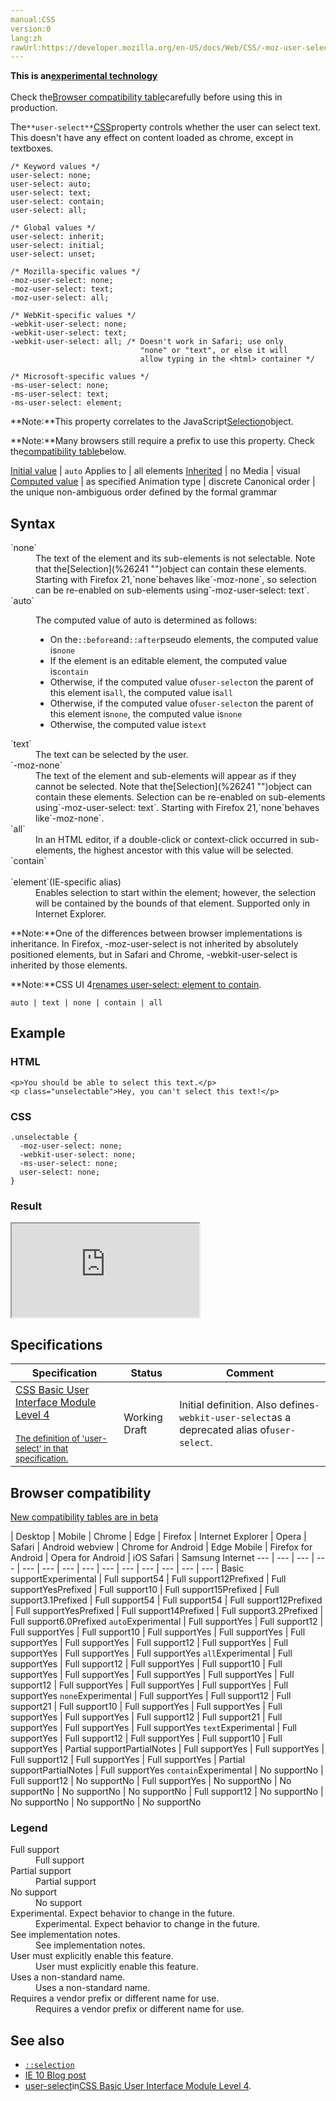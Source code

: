 ```yaml
---
manual:CSS
version:0
lang:zh
rawUrl:https://developer.mozilla.org/en-US/docs/Web/CSS/-moz-user-select
---
```






**This is an[experimental technology](%3404 "")**<br></br>Check the[Browser compatibility table](%36726 "")carefully before using this in production.





The`**user-select**`[CSS](%427 "")property controls whether the user can select text. This doesn&#39;t have any effect on content loaded as chrome, except in textboxes.


```
/* Keyword values */
user-select: none;
user-select: auto;
user-select: text;
user-select: contain;
user-select: all;

/* Global values */
user-select: inherit;
user-select: initial;
user-select: unset;

/* Mozilla-specific values */
-moz-user-select: none;
-moz-user-select: text;
-moz-user-select: all;

/* WebKit-specific values */
-webkit-user-select: none;
-webkit-user-select: text;
-webkit-user-select: all; /* Doesn't work in Safari; use only
                             "none" or "text", or else it will
                             allow typing in the <html> container */

/* Microsoft-specific values */
-ms-user-select: none;
-ms-user-select: text;
-ms-user-select: element;
```


**Note:**This property correlates to the JavaScript[Selection](%36728 "")object.




**Note:**Many browsers still require a prefix to use this property. Check the[compatibility table](%36726 "")below.



[Initial value](%28552 "") | `auto` 
Applies to | all elements 
[Inherited](%28555 "") | no 
Media | visual 
[Computed value](%28556 "") | as specified 
Animation type | discrete 
Canonical order | the unique non-ambiguous order defined by the formal grammar 


## Syntax<a name="Syntax"></a>
<dl><dt id=''>`none`</dt><dd>The text of the element and its sub-elements is not selectable. Note that the[Selection](%26241 "")object can contain these elements. Starting with Firefox 21,`none`behaves like`-moz-none`, so selection can be re-enabled on sub-elements using`-moz-user-select: text`.</dd><dt id=''>`auto`</dt><dd>

The computed value of auto is determined as follows:


* On the`::before`and`::after`pseudo elements, the computed value is`none`
* If the element is an editable element, the computed value is`contain`
* Otherwise, if the computed value of`user-select`on the parent of this element is`all`, the computed value is`all`
* Otherwise, if the computed value of`user-select`on the parent of this element is`none`, the computed value is`none`
* Otherwise, the computed value is`text`
</dd><dt id=''>`text`</dt><dd>The text can be selected by the user.</dd><dt id=''>`-moz-none`<i></i></dt><dd>The text of the element and sub-elements will appear as if they cannot be selected. Note that the[Selection](%26241 "")object can contain these elements. Selection can be re-enabled on sub-elements using`-moz-user-select: text`. Starting with Firefox 21,`none`behaves like`-moz-none`.</dd><dt id=''>`all`</dt><dd>In an HTML editor, if a double-click or context-click occurred in sub-elements, the highest ancestor with this value will be selected.</dd><dt id=''>`contain`<br></br>`element`<i></i>(IE-specific alias)</dt><dd>Enables selection to start within the element; however, the selection will be contained by the bounds of that element. Supported only in Internet Explorer.</dd></dl>

**Note:**One of the differences between browser implementations is inheritance. In Firefox, -moz-user-select is not inherited by absolutely positioned elements, but in Safari and Chrome, -webkit-user-select is inherited by those elements.




**Note:**CSS UI 4[renames user-select: element to contain](%36729 "").



```
auto | text | none | contain | all
```

## Example<a name="Example"></a>

### HTML<a name="HTML"></a>

```
<p>You should be able to select this text.</p>
<p class="unselectable">Hey, you can't select this text!</p>
```

### CSS<a name="CSS"></a>

```
.unselectable {
  -moz-user-select: none;
  -webkit-user-select: none;
  -ms-user-select: none;
  user-select: none;
}
```

### Result<a name="Result"></a>


<iframe src='https://mdn.mozillademos.org/en-US/docs/Web/CSS/user-select$samples/Example?revision=1369702' width='null' height='null'></iframe>



## Specifications<a name="Specifications"></a>

Specification | Status | Comment 
 ---  |  ---  |  ---  | 
[CSS Basic User Interface Module Level 4<br></br><small>The definition of &#39;user-select&#39; in that specification.</small>](%36730 "") | Working Draft | Initial definition. Also defines`-webkit-user-select`as a deprecated alias of`user-select`. 


## Browser compatibility<a name="Browser_compatibility"></a>
[New compatibility tables are in beta<i></i>](%3360 "")

 | <abbr>Desktop<i></i></abbr> | <abbr>Mobile<i></i></abbr> 
 | <abbr>Chrome<i></i></abbr> | <abbr>Edge<i></i></abbr> | <abbr>Firefox<i></i></abbr> | <abbr>Internet Explorer<i></i></abbr> | <abbr>Opera<i></i></abbr> | <abbr>Safari<i></i></abbr> | <abbr>Android webview<i></i></abbr> | <abbr>Chrome for Android<i></i></abbr> | <abbr>Edge Mobile<i></i></abbr> | <abbr>Firefox for Android<i></i></abbr> | <abbr>Opera for Android<i></i></abbr> | <abbr>iOS Safari<i></i></abbr> | <abbr>Samsung Internet<i></i></abbr> 
 ---  |  ---  |  ---  |  ---  |  ---  |  ---  |  ---  |  ---  |  ---  |  ---  |  ---  |  ---  |  ---  |  ---  | 
Basic support<abbr>Experimental<i></i></abbr> | <abbr>Full support</abbr>54 | <abbr>Full support</abbr>12<abbr>Prefixed<i></i></abbr> | <abbr>Full support</abbr>Yes<abbr>Prefixed<i></i></abbr> | <abbr>Full support</abbr>10 | <abbr>Full support</abbr>15<abbr>Prefixed<i></i></abbr> | <abbr>Full support</abbr>3.1<abbr>Prefixed<i></i></abbr> | <abbr>Full support</abbr>54 | <abbr>Full support</abbr>54 | <abbr>Full support</abbr>12<abbr>Prefixed<i></i></abbr> | <abbr>Full support</abbr>Yes<abbr>Prefixed<i></i></abbr> | <abbr>Full support</abbr>14<abbr>Prefixed<i></i></abbr> | <abbr>Full support</abbr>3.2<abbr>Prefixed<i></i></abbr> | <abbr>Full support</abbr>6.0<abbr>Prefixed<i></i></abbr> 
`auto`<abbr>Experimental<i></i></abbr> | <abbr>Full support</abbr>Yes | <abbr>Full support</abbr>12 | <abbr>Full support</abbr>Yes | <abbr>Full support</abbr>10 | <abbr>Full support</abbr>Yes | <abbr>Full support</abbr>Yes | <abbr>Full support</abbr>Yes | <abbr>Full support</abbr>Yes | <abbr>Full support</abbr>12 | <abbr>Full support</abbr>Yes | <abbr>Full support</abbr>Yes | <abbr>Full support</abbr>Yes | <abbr>Full support</abbr>Yes 
`all`<abbr>Experimental<i></i></abbr> | <abbr>Full support</abbr>Yes | <abbr>Full support</abbr>12 | <abbr>Full support</abbr>Yes | <abbr>Full support</abbr>10 | <abbr>Full support</abbr>Yes | <abbr>Full support</abbr>Yes | <abbr>Full support</abbr>Yes | <abbr>Full support</abbr>Yes | <abbr>Full support</abbr>12 | <abbr>Full support</abbr>Yes | <abbr>Full support</abbr>Yes | <abbr>Full support</abbr>Yes | <abbr>Full support</abbr>Yes 
`none`<abbr>Experimental<i></i></abbr> | <abbr>Full support</abbr>Yes | <abbr>Full support</abbr>12 | <abbr>Full support</abbr>21 | <abbr>Full support</abbr>10 | <abbr>Full support</abbr>Yes | <abbr>Full support</abbr>Yes | <abbr>Full support</abbr>Yes | <abbr>Full support</abbr>Yes | <abbr>Full support</abbr>12 | <abbr>Full support</abbr>21 | <abbr>Full support</abbr>Yes | <abbr>Full support</abbr>Yes | <abbr>Full support</abbr>Yes 
`text`<abbr>Experimental<i></i></abbr> | <abbr>Full support</abbr>Yes | <abbr>Full support</abbr>12 | <abbr>Full support</abbr>Yes | <abbr>Full support</abbr>10 | <abbr>Full support</abbr>Yes | <abbr>Partial support</abbr>Partial<abbr>Notes<i></i></abbr> | <abbr>Full support</abbr>Yes | <abbr>Full support</abbr>Yes | <abbr>Full support</abbr>12 | <abbr>Full support</abbr>Yes | <abbr>Full support</abbr>Yes | <abbr>Partial support</abbr>Partial<abbr>Notes<i></i></abbr> | <abbr>Full support</abbr>Yes 
`contain`<abbr>Experimental<i></i></abbr> | <abbr>No support</abbr>No | <abbr>Full support</abbr>12 | <abbr>No support</abbr>No | <abbr>Full support</abbr>Yes | <abbr>No support</abbr>No | <abbr>No support</abbr>No | <abbr>No support</abbr>No | <abbr>No support</abbr>No | <abbr>Full support</abbr>12 | <abbr>No support</abbr>No | <abbr>No support</abbr>No | <abbr>No support</abbr>No | <abbr>No support</abbr>No 


### Legend<a name="Legend"></a>
<dl><dt id=''><abbr>Full support</abbr></dt><dd>Full support</dd><dt id=''><abbr>Partial support</abbr></dt><dd>Partial support</dd><dt id=''><abbr>No support</abbr></dt><dd>No support</dd><dt id=''><abbr>Experimental. Expect behavior to change in the future.<i></i></abbr></dt><dd>Experimental. Expect behavior to change in the future.</dd><dt id=''><abbr>See implementation notes.<i></i></abbr></dt><dd>See implementation notes.</dd><dt id=''><abbr>User must explicitly enable this feature.<i></i></abbr></dt><dd>User must explicitly enable this feature.</dd><dt id=''><abbr>Uses a non-standard name.<i></i></abbr></dt><dd>Uses a non-standard name.</dd><dt id=''><abbr>Requires a vendor prefix or different name for use.<i></i></abbr></dt><dd>Requires a vendor prefix or different name for use.</dd></dl>


## See also<a name="See_also"></a>

* [`::selection`](%33077 "The ::selection CSS pseudo-element applies styles to the portion of a document that has been highlighted by the user (such as with the mouse).")
* [IE 10 Blog post](%36731 "")
* [user-select](%36732 "")in[CSS Basic User Interface Module Level 4](%36733 "").



